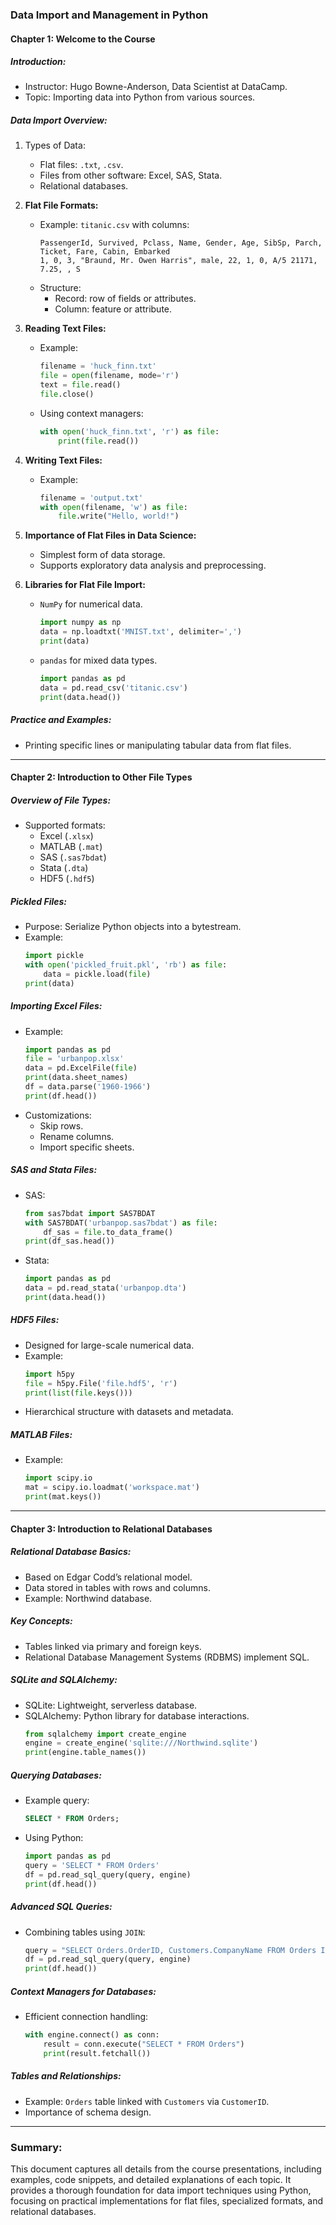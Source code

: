 ### Data Import and Management in Python

#### Chapter 1: Welcome to the Course

##### Introduction:
- Instructor: Hugo Bowne-Anderson, Data Scientist at DataCamp.
- Topic: Importing data into Python from various sources.

##### Data Import Overview:
1. Types of Data:
   - Flat files: `.txt`, `.csv`.
   - Files from other software: Excel, SAS, Stata.
   - Relational databases.

2. **Flat File Formats:**
   - Example: `titanic.csv` with columns:
     ```plaintext
     PassengerId, Survived, Pclass, Name, Gender, Age, SibSp, Parch, Ticket, Fare, Cabin, Embarked
     1, 0, 3, "Braund, Mr. Owen Harris", male, 22, 1, 0, A/5 21171, 7.25, , S
     ```
   - Structure:
     - Record: row of fields or attributes.
     - Column: feature or attribute.

3. **Reading Text Files:**
   - Example:
     ```python
     filename = 'huck_finn.txt'
     file = open(filename, mode='r')
     text = file.read()
     file.close()
     ```
   - Using context managers:
     ```python
     with open('huck_finn.txt', 'r') as file:
         print(file.read())
     ```

4. **Writing Text Files:**
   - Example:
     ```python
     filename = 'output.txt'
     with open(filename, 'w') as file:
         file.write("Hello, world!")
     ```

5. **Importance of Flat Files in Data Science:**
   - Simplest form of data storage.
   - Supports exploratory data analysis and preprocessing.

6. **Libraries for Flat File Import:**
   - `NumPy` for numerical data.
     ```python
     import numpy as np
     data = np.loadtxt('MNIST.txt', delimiter=',')
     print(data)
     ```
   - `pandas` for mixed data types.
     ```python
     import pandas as pd
     data = pd.read_csv('titanic.csv')
     print(data.head())
     ```

##### Practice and Examples:
- Printing specific lines or manipulating tabular data from flat files.

---

#### Chapter 2: Introduction to Other File Types

##### Overview of File Types:
- Supported formats:
  - Excel (`.xlsx`)
  - MATLAB (`.mat`)
  - SAS (`.sas7bdat`)
  - Stata (`.dta`)
  - HDF5 (`.hdf5`)

##### Pickled Files:
- Purpose: Serialize Python objects into a bytestream.
- Example:
  ```python
  import pickle
  with open('pickled_fruit.pkl', 'rb') as file:
      data = pickle.load(file)
  print(data)
  ```

##### Importing Excel Files:
- Example:
  ```python
  import pandas as pd
  file = 'urbanpop.xlsx'
  data = pd.ExcelFile(file)
  print(data.sheet_names)
  df = data.parse('1960-1966')
  print(df.head())
  ```
- Customizations:
  - Skip rows.
  - Rename columns.
  - Import specific sheets.

##### SAS and Stata Files:
- SAS:
  ```python
  from sas7bdat import SAS7BDAT
  with SAS7BDAT('urbanpop.sas7bdat') as file:
      df_sas = file.to_data_frame()
  print(df_sas.head())
  ```
- Stata:
  ```python
  import pandas as pd
  data = pd.read_stata('urbanpop.dta')
  print(data.head())
  ```

##### HDF5 Files:
- Designed for large-scale numerical data.
- Example:
  ```python
  import h5py
  file = h5py.File('file.hdf5', 'r')
  print(list(file.keys()))
  ```
- Hierarchical structure with datasets and metadata.

##### MATLAB Files:
- Example:
  ```python
  import scipy.io
  mat = scipy.io.loadmat('workspace.mat')
  print(mat.keys())
  ```

---

#### Chapter 3: Introduction to Relational Databases

##### Relational Database Basics:
- Based on Edgar Codd’s relational model.
- Data stored in tables with rows and columns.
- Example: Northwind database.

##### Key Concepts:
- Tables linked via primary and foreign keys.
- Relational Database Management Systems (RDBMS) implement SQL.

##### SQLite and SQLAlchemy:
- SQLite: Lightweight, serverless database.
- SQLAlchemy: Python library for database interactions.
  ```python
  from sqlalchemy import create_engine
  engine = create_engine('sqlite:///Northwind.sqlite')
  print(engine.table_names())
  ```

##### Querying Databases:
- Example query:
  ```sql
  SELECT * FROM Orders;
  ```
- Using Python:
  ```python
  import pandas as pd
  query = 'SELECT * FROM Orders'
  df = pd.read_sql_query(query, engine)
  print(df.head())
  ```

##### Advanced SQL Queries:
- Combining tables using `JOIN`:
  ```python
  query = "SELECT Orders.OrderID, Customers.CompanyName FROM Orders INNER JOIN Customers ON Orders.CustomerID = Customers.CustomerID"
  df = pd.read_sql_query(query, engine)
  print(df.head())
  ```

##### Context Managers for Databases:
- Efficient connection handling:
  ```python
  with engine.connect() as conn:
      result = conn.execute("SELECT * FROM Orders")
      print(result.fetchall())
  ```

##### Tables and Relationships:
- Example: `Orders` table linked with `Customers` via `CustomerID`.
- Importance of schema design.

---

### Summary:
This document captures all details from the course presentations, including examples, code snippets, and detailed explanations of each topic. It provides a thorough foundation for data import techniques using Python, focusing on practical implementations for flat files, specialized formats, and relational databases.

